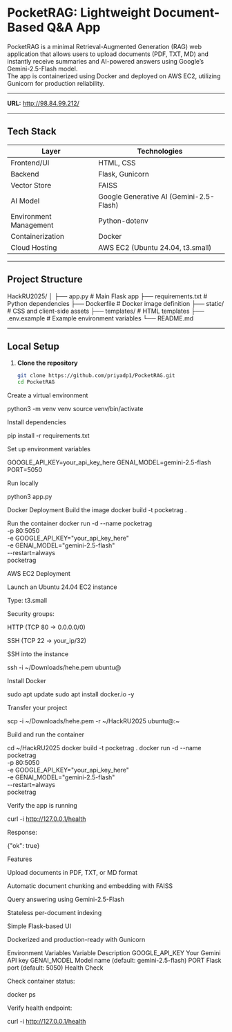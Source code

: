 # PocketRAG: Lightweight Document-Based Q&A App

PocketRAG is a minimal Retrieval-Augmented Generation (RAG) web application that allows users to upload documents (PDF, TXT, MD) and instantly receive summaries and AI-powered answers using Google’s Gemini-2.5-Flash model.  
The app is containerized using Docker and deployed on AWS EC2, utilizing Gunicorn for production reliability.

---


**URL:** http://98.84.99.212/

---

## Tech Stack

| Layer | Technologies |
|-------|---------------|
| Frontend/UI | HTML, CSS |
| Backend | Flask, Gunicorn |
| Vector Store | FAISS |
| AI Model | Google Generative AI (Gemini-2.5-Flash) |
| Environment Management | Python-dotenv |
| Containerization | Docker |
| Cloud Hosting | AWS EC2 (Ubuntu 24.04, t3.small) |

---

## Project Structure
HackRU2025/
│
├── app.py # Main Flask app
├── requirements.txt # Python dependencies
├── Dockerfile # Docker image definition
├── static/ # CSS and client-side assets
├── templates/ # HTML templates
├── .env.example # Example environment variables
└── README.md


---

## Local Setup

1. **Clone the repository**
   ```bash
   git clone https://github.com/priyadp1/PocketRAG.git
   cd PocketRAG


Create a virtual environment

python3 -m venv venv
source venv/bin/activate


Install dependencies

pip install -r requirements.txt


Set up environment variables

GOOGLE_API_KEY=your_api_key_here
GENAI_MODEL=gemini-2.5-flash
PORT=5050


Run locally

python3 app.py


Docker Deployment
Build the image
docker build -t pocketrag .

Run the container
docker run -d --name pocketrag \
  -p 80:5050 \
  -e GOOGLE_API_KEY="your_api_key_here" \
  -e GENAI_MODEL="gemini-2.5-flash" \
  --restart=always \
  pocketrag



AWS EC2 Deployment

Launch an Ubuntu 24.04 EC2 instance

Type: t3.small

Security groups:

HTTP (TCP 80 → 0.0.0.0/0)

SSH (TCP 22 → your_ip/32)

SSH into the instance

ssh -i ~/Downloads/hehe.pem ubuntu@<your-ec2-ip>


Install Docker

sudo apt update
sudo apt install docker.io -y


Transfer your project

scp -i ~/Downloads/hehe.pem -r ~/HackRU2025 ubuntu@<your-ec2-ip>:~


Build and run the container

cd ~/HackRU2025
docker build -t pocketrag .
docker run -d --name pocketrag \
  -p 80:5050 \
  -e GOOGLE_API_KEY="your_api_key_here" \
  -e GENAI_MODEL="gemini-2.5-flash" \
  --restart=always \
  pocketrag


Verify the app is running

curl -i http://127.0.0.1/health


Response:

{"ok": true}

Features

Upload documents in PDF, TXT, or MD format

Automatic document chunking and embedding with FAISS

Query answering using Gemini-2.5-Flash

Stateless per-document indexing

Simple Flask-based UI

Dockerized and production-ready with Gunicorn

Environment Variables
Variable	Description
GOOGLE_API_KEY	Your Gemini API key
GENAI_MODEL	Model name (default: gemini-2.5-flash)
PORT	Flask port (default: 5050)
Health Check

Check container status:

docker ps


Verify health endpoint:

curl -i http://127.0.0.1/health
